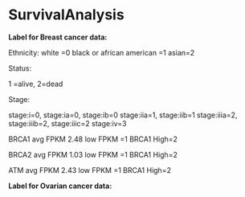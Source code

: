 # SurvivalAnalysis

**Label for Breast cancer data:**

Ethnicity:
 white =0
 black or african american =1
 asian=2

Status: 

1 =alive, 2=dead

Stage:

stage:i=0, stage:ia=0, stage:ib=0
stage:iia=1, stage:iib=1
stage:iiia=2, stage:iiib=2, stage:iiic=2
stage:iv=3

BRCA1 avg FPKM 2.48
low FPKM =1
BRCA1 High=2

BRCA2 avg FPKM 1.03
low FPKM =1
BRCA1 High=2

ATM avg FPKM 2.43
low FPKM =1
BRCA1 High=2

**Label for Ovarian cancer data:**
